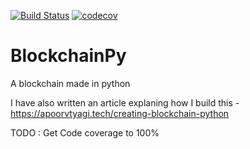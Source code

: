 [![Build Status](https://travis-ci.com/ApoorvTyagi/BlockchainPy.svg?branch=main)](https://travis-ci.com/ApoorvTyagi/BlockchainPy)
[![codecov](https://codecov.io/gh/ApoorvTyagi/BlockchainPy/branch/main/graph/badge.svg)](https://codecov.io/gh/ApoorvTyagi/BlockchainPy)
# BlockchainPy
A blockchain made in python

I have also written an article explaning how I build this - https://apoorvtyagi.tech/creating-blockchain-python

TODO : Get Code coverage to 100%
